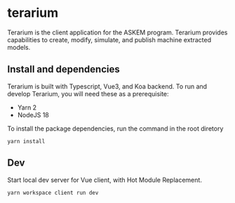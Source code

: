 # terarium
Terarium is the client application for the ASKEM program. Terarium provides capabilities to create, modify, simulate, and publish machine extracted models.

## Install and dependencies
Terarium is built with Typescript, Vue3, and Koa backend. To run and develop Terarium, you will need these as a prerequisite:
- Yarn 2
- NodeJS 18

To install the package dependencies, run the command in the root diretory

```
yarn install
```


## Dev
Start local dev server for Vue client, with Hot Module Replacement.
```
yarn workspace client run dev
```
